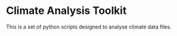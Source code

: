 # Climate Analysis Toolkit

This is a set of python scripts designed to analyse climate data files.
